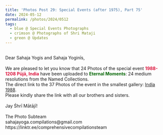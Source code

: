 ```yaml
---
title: 'Photos Post 29: Special Events (after 1975), Part 75'
date: 2024-05-12
permalink: /photos/2024/0512
tags:
  - blue @ Special Events Photographs
  - crimson @ Photographs of Shri Mataji
  - green @ Updates
---
```


<p>
<br>
Dear Sahaja Yogis and Sahaja Yoginīs,<br>
<br>
We are pleased to let you know that 24 Photos of the special event <font color="Crimson"><b>1988-1208 Pūjā, India</b></font> have been uploaded to <font color="DarkGreen"><b>Eternal Moments</b></font>: 24 medium resolutions from the Named Collections.<br>
The direct link to the 37 Photos of the event in the smallest gallery: <a href="https://eternalmoments.smugmug.com/Countries/India/1988">India 1988</a>.<br>
Please kindly share the link with all our brothers and sisters.<br>
<br>
Jay Śhrī Mātājī!<br>
<br>
The Photo Subteam<br>
sahajayoga.compilations@gmail.com<br>
https://linktr.ee/comprehensivecompilationsteam
</p>